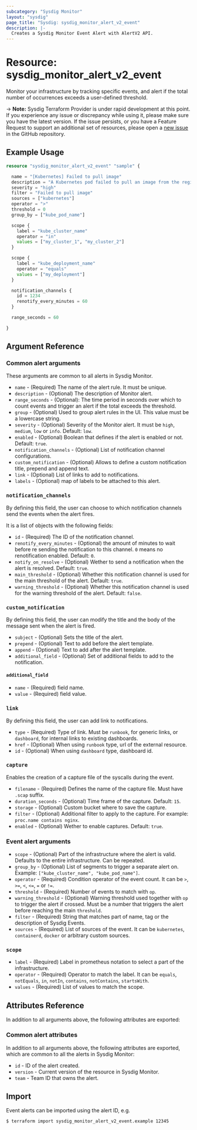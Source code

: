 ```yaml
---
subcategory: "Sysdig Monitor"
layout: "sysdig"
page_title: "Sysdig: sysdig_monitor_alert_v2_event"
description: |-
  Creates a Sysdig Monitor Event Alert with AlertV2 API.
---
```


# Resource: sysdig_monitor_alert_v2_event

Monitor your infrastructure by tracking specific events, and alert if the total number of occurrences exceeds a user-defined threshold.

-> **Note:** Sysdig Terraform Provider is under rapid development at this point. If you experience any issue or discrepancy while using it, please make sure you have the latest version. If the issue persists, or you have a Feature Request to support an additional set of resources, please open a [new issue](https://github.com/sysdiglabs/terraform-provider-sysdig/issues/new) in the GitHub repository.

## Example Usage

```terraform
resource "sysdig_monitor_alert_v2_event" "sample" {

  name = "[Kubernetes] Failed to pull image"
  description = "A Kubernetes pod failed to pull an image from the registry"
  severity = "high"
  filter = "Failed to pull image"
  sources = ["kubernetes"]
  operator = ">"
  threshold = 0
  group_by = ["kube_pod_name"]

  scope {
    label = "kube_cluster_name"
    operator = "in"
    values = ["my_cluster_1", "my_cluster_2"]
  }

  scope {
    label = "kube_deployment_name"
    operator = "equals"
    values = ["my_deployment"]
  }

  notification_channels {
    id = 1234
    renotify_every_minutes = 60
  }

  range_seconds = 60

}

```

## Argument Reference

### Common alert arguments

These arguments are common to all alerts in Sysdig Monitor.

* `name` - (Required) The name of the alert rule. It must be unique.
* `description` - (Optional) The description of Monitor alert.
* `range_seconds` - (Optional): The time period in seconds over which to count events and trigger an alert if the total exceeds the threshold.
* `group` - (Optional) Used to group alert rules in the UI. This value must be a lowercase string.
* `severity` - (Optional) Severity of the Monitor alert. It must be `high`, `medium`, `low` or `info`. Default: `low`.
* `enabled` - (Optional) Boolean that defines if the alert is enabled or not. Default: `true`.
* `notification_channels` - (Optional) List of notification channel configurations.
* `custom_notification` - (Optional) Allows to define a custom notification title, prepend and append text.
* `link` - (Optional) List of links to add to notifications.
* `labels` - (Optional) map of labels to be attached to this alert.

### `notification_channels`

By defining this field, the user can choose to which notification channels send the events when the alert fires.

It is a list of objects with the following fields:
* `id` - (Required) The ID of the notification channel.
* `renotify_every_minutes` - (Optional) the amount of minutes to wait before re sending the notification to this channel. `0` means no renotification enabled. Default: `0`.
* `notify_on_resolve` - (Optional) Wether to send a notification when the alert is resolved. Default: `true`.
* `main_threshold` - (Optional) Whether this notification channel is used for the main threshold of the alert. Default: `true`.
* `warning_threshold` - (Optional) Whether this notification channel is used for the warning threshold of the alert. Default: `false`.

### `custom_notification`

By defining this field, the user can modify the title and the body of the message sent when the alert is fired.

* `subject` - (Optional) Sets the title of the alert.
* `prepend` - (Optional) Text to add before the alert template.
* `append` - (Optional) Text to add after the alert template.
* `additional_field` - (Optional) Set of additional fields to add to the notification.

#### `additional_field`
* `name` - (Required) field name.
* `value` - (Required) field value.

### `link`

By defining this field, the user can add link to notifications.

* `type` - (Required) Type of link. Must be `runbook`, for generic links, or `dashboard`, for internal links to existing dashboards.
* `href` - (Optional) When using `runbook` type, url of the external resource.
* `id` - (Optional) When using `dashboard` type, dashboard id.

### `capture`

Enables the creation of a capture file of the syscalls during the event.

* `filename` - (Required) Defines the name of the capture file. Must have `.scap` suffix.
* `duration_seconds` - (Optional) Time frame of the capture. Default: `15`.
* `storage` - (Optional) Custom bucket where to save the capture.
* `filter` - (Optional) Additional filter to apply to the capture. For example: `proc.name contains nginx`.
* `enabled` - (Optional) Wether to enable captures. Default: `true`.

### Event alert arguments

* `scope` - (Optional) Part of the infrastructure where the alert is valid. Defaults to the entire infrastructure. Can be repeated.
* `group_by` - (Optional) List of segments to trigger a separate alert on. Example: `["kube_cluster_name", "kube_pod_name"]`.
* `operator` - (Required) Condition operator of the event count. It can be `>`, `>=`, `<`, `<=`, `=` or `!=`.
* `threshold` - (Required) Number of events to match with `op`.
* `warning_threshold` - (Optional) Warning threshold used together with `op` to trigger the alert if crossed. Must be a number that triggers the alert before reaching the main `threshold`.
* `filter` - (Required) String that matches part of name, tag or the description of Sysdig Events.
* `sources` - (Required) List of sources of the event. It can be `kubernetes`, `containerd`, `docker` or arbitrary custom sources.

### `scope`

* `label` - (Required) Label in prometheus notation to select a part of the infrastructure.
* `operator` - (Required) Operator to match the label. It can be `equals`, `notEquals`, `in`, `notIn`, `contains`, `notContains`, `startsWith`.
* `values` - (Required) List of values to match the scope.

## Attributes Reference

In addition to all arguments above, the following attributes are exported:

### Common alert attributes

In addition to all arguments above, the following attributes are exported, which are common to all the alerts in Sysdig Monitor:

* `id` - ID of the alert created.
* `version` - Current version of the resource in Sysdig Monitor.
* `team` - Team ID that owns the alert.


## Import

Event alerts can be imported using the alert ID, e.g.

```
$ terraform import sysdig_monitor_alert_v2_event.example 12345
```
